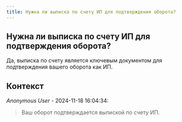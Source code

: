 ```yaml
---
title: Нужна ли выписка по счету ИП для подтверждения оборота?
---
```


## Нужна ли выписка по счету ИП для подтверждения оборота?

Да, выписка по счету является ключевым документом для подтверждения вашего оборота как ИП.

## Контекст

_Anonymous User_ - 2024-11-18 16:04:34:

> Ваш оборот подтверждается выпиской по счету ИП.
